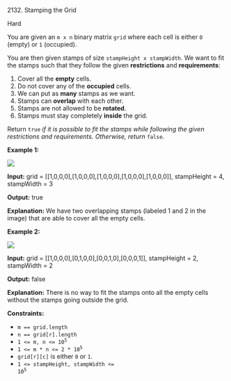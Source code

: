 2132\. Stamping the Grid

Hard

You are given an `m x n` binary matrix `grid` where each cell is either `0` (empty) or `1` (occupied).

You are then given stamps of size `stampHeight x stampWidth`. We want to fit the stamps such that they follow the given **restrictions** and **requirements**:

1.  Cover all the **empty** cells.
2.  Do not cover any of the **occupied** cells.
3.  We can put as **many** stamps as we want.
4.  Stamps can **overlap** with each other.
5.  Stamps are not allowed to be **rotated**.
6.  Stamps must stay completely **inside** the grid.

Return `true` _if it is possible to fit the stamps while following the given restrictions and requirements. Otherwise, return_ `false`.

**Example 1:**

![](https://leetcode-in-java.github.io/src/main/java/g2101_2200/s2132_stamping_the_grid/ex1.png)

**Input:** grid = [[1,0,0,0],[1,0,0,0],[1,0,0,0],[1,0,0,0],[1,0,0,0]], stampHeight = 4, stampWidth = 3

**Output:** true

**Explanation:** We have two overlapping stamps (labeled 1 and 2 in the image) that are able to cover all the empty cells.

**Example 2:**

![](https://leetcode-in-java.github.io/src/main/java/g2101_2200/s2132_stamping_the_grid/ex2.png)

**Input:** grid = [[1,0,0,0],[0,1,0,0],[0,0,1,0],[0,0,0,1]], stampHeight = 2, stampWidth = 2

**Output:** false

**Explanation:** There is no way to fit the stamps onto all the empty cells without the stamps going outside the grid.

**Constraints:**

*   `m == grid.length`
*   `n == grid[r].length`
*   <code>1 <= m, n <= 10<sup>5</sup></code>
*   <code>1 <= m * n <= 2 * 10<sup>5</sup></code>
*   `grid[r][c]` is either `0` or `1`.
*   <code>1 <= stampHeight, stampWidth <= 10<sup>5</sup></code>